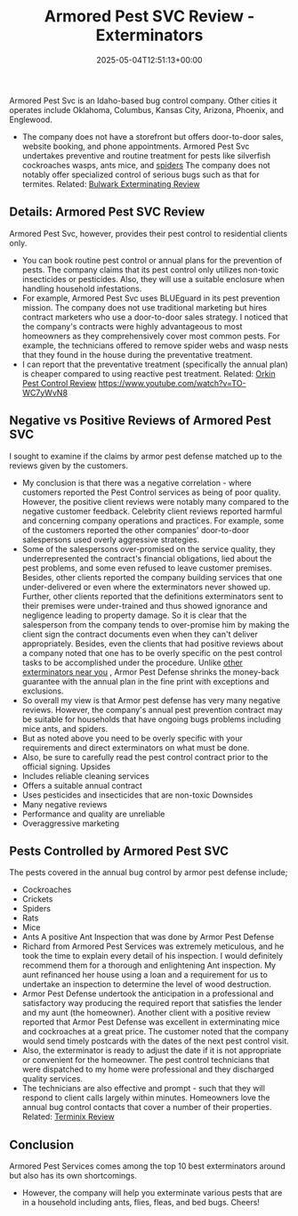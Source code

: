 ﻿---
layout: post
title: Armored Pest SVC Review - Exterminators
date: '2025-05-04T12:51:13+00:00'
categories:
- Exterminators
tags: []
slug: /armored-pest-svc-review/
lastmod: 2025-05-07T12:21:23+03:00
---

Armored Pest Svc is an Idaho-based bug control company. Other cities it operates include Oklahoma, Columbus, Kansas City, Arizona, Phoenix, and Englewood.
- The company does not have a storefront but offers door-to-door sales, website booking, and phone appointments.
Armored Pest Svc undertakes preventive and routine treatment for pests like silverfish cockroaches wasps, ants mice, and
[spiders](https://pestpolicy.com/black-widow-spiders/)
The company does not notably offer specialized control of serious bugs such as that for termites.
Related:
[Bulwark Exterminating Review](https://pestpolicy.com/bulwark-exterminating-review/)
## Details: Armored Pest SVC Review
Armored Pest Svc, however, provides their pest control to residential clients only.
- You can book routine pest control or annual plans for the prevention of pests.
The company claims that its pest control only utilizes non-toxic insecticides or pesticides.
Also, they will use a suitable enclosure when handling household infestations.
- For example, Armored Pest Svc uses BLUEguard in its pest prevention mission.
The company does not use traditional marketing but hires contract marketers who use a door-to-door sales strategy.
I noticed that the company's contracts were highly advantageous to most homeowners as they comprehensively cover most common pests.
For example, the technicians offered to remove spider webs and wasp nests that they found in the house during the preventative treatment.
- I can report that the preventative treatment (specifically the annual plan) is cheaper compared to using reactive pest treatment.
Related:
[Orkin Pest Control Review](https://pestpolicy.com/orkin-pest-control-review/)
https://www.youtube.com/watch?v=TO-WC7yWvN8
## Negative vs Positive Reviews of Armored Pest SVC
I sought to examine if the claims by armor pest defense matched up to the reviews given by the customers.
- My conclusion is that there was a negative correlation - where customers reported the Pest Control services as being of poor quality.
However, the positive client reviews were notably many compared to the negative customer feedback.
Celebrity client reviews reported harmful and concerning company operations and practices.
For example, some of the customers reported the other companies' door-to-door salespersons used overly aggressive strategies.
- Some of the salespersons over-promised on the service quality, they underrepresented the contract's financial obligations, lied about the pest problems, and some even refused to leave customer premises.
Besides, other clients reported the company building services that one under-delivered or even where the exterminators never showed up.
Further, other clients reported that the definitions exterminators sent to their premises were under-trained and thus showed ignorance and negligence leading to property damage.
So it is clear that the salesperson from the company tends to over-promise him by making the client sign the contract documents even when they can't deliver appropriately.
Besides, even the clients that had positive reviews about a company noted that one has to be overly specific on the pest control tasks to be accomplished under the procedure.
Unlike
[other exterminators near you](https://pestpolicy.com/pest-control-near-me/)
, Armor Pest Defense shrinks the money-back guarantee with the annual plan in the fine print with exceptions and exclusions.
- So overall my view is that Armor pest defense has very many negative reviews.
However, the company's annual pest prevention contract may be suitable for households that have ongoing bugs problems including mice ants, and spiders.
- But as noted above you need to be overly specific with your requirements and direct exterminators on what must be done.
- Also, be sure to carefully read the pest control contract prior to the official signing.
Upsides
- Includes reliable cleaning services
- Offers a suitable annual contract
- Uses pesticides and insecticides that are non-toxic
Downsides
- Many negative reviews
- Performance and quality are unreliable
- Overaggressive marketing
## Pests Controlled by Armored Pest SVC
The pests covered in the annual bug control by armor pest defense include;
- Cockroaches
- Crickets
- Spiders
- Rats
- Mice
- Ants
A positive Ant Inspection that was done by Armor Pest Defense
- Richard from Armored Pest Services was extremely meticulous, and he took the time to explain every detail of his inspection. I would definitely recommend them for a thorough and enlightening Ant inspection.
My aunt refinanced her house using a loan and a requirement for us to undertake an inspection to determine the level of wood destruction.
- Armor Pest Defense undertook the anticipation in a professional and satisfactory way producing the required report that satisfies the lender and my aunt (the homeowner).
Another client with a positive review reported that Armor Pest Defense was excellent in exterminating mice and cockroaches at a great price.
The customer noted that the company would send timely postcards with the dates of the next pest control visit.
- Also, the exterminator is ready to adjust the date if it is not appropriate or convenient for the homeowner.
The pest control technicians that were dispatched to my home were professional and they discharged quality services.
- The technicians are also effective and prompt - such that they will respond to client calls largely within minutes.
Homeowners love the annual bug control contacts that cover a number of their properties.
Related:
[Terminix Review](https://pestpolicy.com/terminix-review/)
## Conclusion
Armored Pest Services comes among the top 10 best exterminators around but also has its own shortcomings.
- However, the company will help you exterminate various pests that are in a household including ants, flies, fleas, and bed bugs.
Cheers!